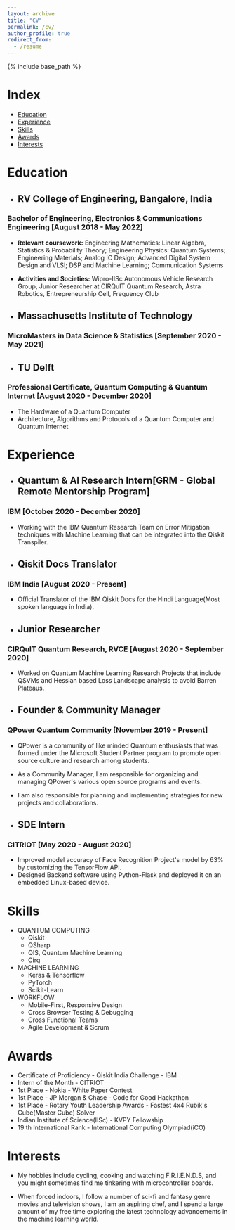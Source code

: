 ```yaml
---
layout: archive
title: "CV"
permalink: /cv/
author_profile: true
redirect_from:
  - /resume
---
```


{% include base_path %}

Index
======

- [Education](#education)
- [Experience](#experience)
- [Skills](#skills)
- [Awards](#awards)
- [Interests](#interests)


Education
=======  

- ## RV College of Engineering, Bangalore, India                         
### Bachelor of Engineering, Electronics & Communications Engineering [August 2018 - May 2022]
  - **Relevant coursework:** Engineering Mathematics: Linear Algebra, Statistics & Probability Theory; Engineering Physics: Quantum Systems; Engineering Materials; Analog IC Design; Advanced Digital System Design and VLSI; DSP and Machine Learning; Communication Systems
  - **Activities and Societies:** Wipro-IISc Autonomous Vehicle Research Group, Junior Researcher at CIRQuIT Quantum Research, Astra Robotics, Entrepreneurship Cell, Frequency Club


- ## Massachusetts Institute of Technology                               
### MicroMasters in Data Science & Statistics                        [September 2020 - May 2021]

- ## TU Delft                                                            
### Professional Certificate, Quantum Computing & Quantum Internet   [August 2020 - December 2020]
  - The Hardware of a Quantum Computer
  - Architecture, Algorithms and Protocols of a Quantum Computer and Quantum Internet
  

Experience
========

- ## Quantum & AI Research Intern[GRM - Global Remote Mentorship Program]                                        
### IBM                                                               [October 2020 - December 2020]
  - Working with the IBM Quantum Research Team on Error Mitigation techniques with Machine Learning that can be integrated into the Qiskit Transpiler. 


- ## Qiskit Docs Translator                                              
### IBM India                                                         [August 2020 - Present]
  - Official Translator of the IBM Qiskit Docs for the Hindi Language(Most spoken language in India).


- ## Junior Researcher
### CIRQuIT Quantum Research, RVCE                                    [August 2020 - September 2020]
  - Worked on Quantum Machine Learning Research Projects that include QSVMs and Hessian based Loss Landscape analysis to avoid Barren Plateaus.


- ## Founder & Community Manager
### QPower Quantum Community                                          [November 2019 - Present]
  - QPower is a community of like minded Quantum enthusiasts that was formed under the Microsoft Student Partner program to promote open source culture and research among students. 
  - As a Community Manager, I am responsible for organizing and managing QPower's various open source programs and events. 
  - I am also responsible for planning and implementing strategies for new projects and collaborations.


- ## SDE Intern
### CITRIOT                                                            [May 2020 - August 2020]
  - Improved model accuracy of Face Recognition Project's model by 63% by customizing the TensorFlow API.
  - Designed Backend software using Python-Flask and deployed it on an embedded Linux-based device.


  
Skills
======

- QUANTUM COMPUTING
  - Qiskit
  - QSharp
  - QIS, Quantum Machine Learning
  - Cirq
- MACHINE LEARNING
  - Keras & Tensorflow
  - PyTorch
  - Scikit-Learn
- WORKFLOW
  - Mobile-First, Responsive Design
  - Cross Browser Testing & Debugging
  - Cross Functional Teams
  - Agile Development & Scrum


# Awards #
- Certificate of Proficiency - Qiskit India Challenge - IBM
- Intern of the Month - CITRIOT
- 1st Place - Nokia - White Paper Contest
- 1st Place - JP Morgan & Chase - Code for Good Hackathon
- 1st Place - Rotary Youth Leadership Awards - Fastest 4x4 Rubik's Cube(Master Cube) Solver
- Indian Institute of Science(IISc) - KVPY Fellowship
- 19 th International Rank - International Computing Olympiad(iCO)

# Interests #

- My hobbies include cycling, cooking and watching F.R.I.E.N.D.S, and you might sometimes find me tinkering with microcontroller boards.

- When forced indoors, I follow a number of sci-fi and fantasy genre movies and television shows, I am an aspiring chef, and I spend a large amount of my free time exploring the latest technology advancements in the machine learning world.


